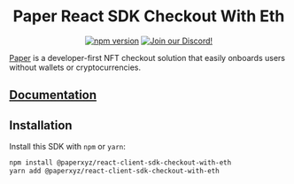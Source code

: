 <h1 align="center">Paper React SDK Checkout With Eth</h1>
<p align="center">
    <a href="https://www.npmjs.com/package/@paperxyz/react-client-sdk-checkout-with-eth"><img src="https://img.shields.io/github/package-json/v/paperxyz/react-client-sdk-checkout-with-eth?color=red&label=npm&logo=npm" alt="npm version"/></a>
    <a href="https://discord.gg/mnUa29J2Fp"><img alt="Join our Discord!" src="https://img.shields.io/discord/936354866358546453.svg?color=7289da&label=discord&logo=discord&style=flat"/></a>
</p>

[Paper](https://withpaper.com) is a developer-first NFT checkout solution that
easily onboards users without wallets or cryptocurrencies.

## [Documentation](https://docs.withpaper.com)

## Installation

Install this SDK with `npm` or `yarn`:

```sh
npm install @paperxyz/react-client-sdk-checkout-with-eth
yarn add @paperxyz/react-client-sdk-checkout-with-eth
```
